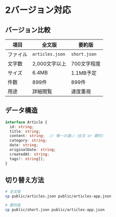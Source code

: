 # 2バージョン対応

## バージョン比較

| 項目 | 全文版 | 要約版 |
|------|--------|--------|
| ファイル | `articles.json` | `short.json` |
| 文字数 | 2,000文字以上 | 700文字程度 |
| サイズ | 6.4MB | 1.1MB予定 |
| 件数 | 899件 | 899件 |
| 用途 | 詳細閲覧 | 速度重視 |

## データ構造

```typescript
interface Article {
  id: string;
  title: string;
  content: string;  // 唯一の違い（全文 or 要約）
  category: string;
  date: string;
  originalDate: string;
  createdAt: string;
  tags?: string[];
}
```

## 切り替え方法

```bash
# 全文版
cp public/articles.json public/articles-app.json

# 要約版
cp public/short.json public/articles-app.json
```
